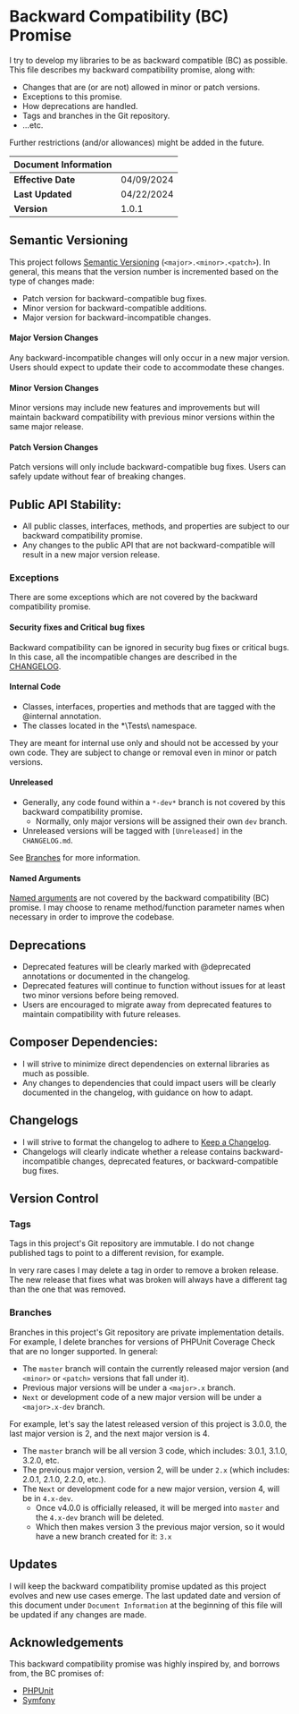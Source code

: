 # Backward Compatibility (BC) Promise

I try to develop my libraries to be as backward compatible (BC) as possible. This file describes my backward compatibility promise, along with:

* Changes that are (or are not) allowed in minor or patch versions.
* Exceptions to this promise.
* How deprecations are handled.
* Tags and branches in the Git repository.
* ...etc.

Further restrictions (and/or allowances) might be added in the future.

| **Document Information** |            |
|:-------------------------|:-----------|
| **Effective Date**       | 04/09/2024 |
| **Last Updated**         | 04/22/2024 |
| **Version**              | 1.0.1      |

## Semantic Versioning

This project follows [Semantic Versioning](https://semver.org/) (`<major>.<minor>.<patch>`). In general, this means that the version number is incremented based on the type of changes made:

* Patch version for backward-compatible bug fixes.
* Minor version for backward-compatible additions.
* Major version for backward-incompatible changes.

#### Major Version Changes

Any backward-incompatible changes will only occur in a new major version. Users should expect to update their code to accommodate these changes.

#### Minor Version Changes

Minor versions may include new features and improvements but will maintain backward compatibility with previous minor versions within the same major release.

#### Patch Version Changes

Patch versions will only include backward-compatible bug fixes. Users can safely update without fear of breaking changes.

## Public API Stability:

* All public classes, interfaces, methods, and properties are subject to our backward compatibility promise.
* Any changes to the public API that are not backward-compatible will result in a new major version release.

### Exceptions

There are some exceptions which are not covered by the backward compatibility promise.

#### Security fixes and Critical bug fixes

Backward compatibility can be ignored in security bug fixes or critical bugs. In this case, all the incompatible changes are described in the [CHANGELOG](CHANGELOG.md).

#### Internal Code

* Classes, interfaces, properties and methods that are tagged with the @internal annotation.
* The classes located in the *\Tests\ namespace.

They are meant for internal use only and should not be accessed by your own code. They are subject to change or removal even in minor or patch versions.

#### Unreleased

* Generally, any code found within a `*-dev*` branch is not covered by this backward compatibility promise.
  * Normally, only major versions will be assigned their own `dev` branch.
* Unreleased versions will be tagged with `[Unreleased]` in the `CHANGELOG.md`.

See [Branches](#branches) for more information.

#### Named Arguments

[Named arguments](https://www.php.net/manual/en/functions.arguments.php#functions.named-arguments) are not covered by the backward compatibility (BC) promise. I may choose to rename method/function parameter names when necessary in order to improve the codebase.

## Deprecations

* Deprecated features will be clearly marked with @deprecated annotations or documented in the changelog.
* Deprecated features will continue to function without issues for at least two minor versions before being removed.
* Users are encouraged to migrate away from deprecated features to maintain compatibility with future releases.

## Composer Dependencies:

* I will strive to minimize direct dependencies on external libraries as much as possible.
* Any changes to dependencies that could impact users will be clearly documented in the changelog, with guidance on how to adapt.

## Changelogs

* I will strive to format the changelog to adhere to [Keep a Changelog](https://keepachangelog.com/en/1.1.0/).
* Changelogs will clearly indicate whether a release contains backward-incompatible changes, deprecated features, or backward-compatible bug fixes.

## Version Control

### Tags

Tags in this project's Git repository are immutable. I do not change published tags to point to a different revision, for example.

In very rare cases I may delete a tag in order to remove a broken release. The new release that fixes what was broken will always have a different tag than the one that was removed.

### Branches

Branches in this project's Git repository are private implementation details. For example, I delete branches for versions of PHPUnit Coverage Check that are no longer supported. In general:

* The `master` branch will contain the currently released major version (and `<minor>` or `<patch>` versions that fall under it).
* Previous major versions will be under a `<major>.x` branch.
* `Next` or development code of a new major version will be under a `<major>.x-dev` branch.

For example, let's say the latest released version of this project is 3.0.0, the last major version is 2, and the next major version is 4.

* The `master` branch will be all version 3 code, which includes: 3.0.1, 3.1.0, 3.2.0, etc.
* The previous major version, version 2, will be under `2.x` (which includes: 2.0.1, 2.1.0, 2.2.0, etc.).
* The `Next` or development code for a new major version, version 4, will be in `4.x-dev`.
  * Once v4.0.0 is officially released, it will be merged into `master` and the `4.x-dev` branch will be deleted.
  * Which then makes version 3 the previous major version, so it would have a new branch created for it: `3.x`

## Updates

I will keep the backward compatibility promise updated as this project evolves and new use cases emerge. The last updated date and version of this document under `Document Information` at the beginning of this file will be updated if any changes are made.

## Acknowledgements

This backward compatibility promise was highly inspired by, and borrows from, the BC promises of:

* [PHPUnit](https://phpunit.de/backward-compatibility.html)
* [Symfony](https://symfony.com/doc/current/contributing/code/bc.html)
